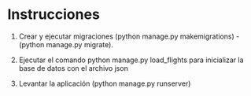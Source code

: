 # Instrucciones

1. Crear y ejecutar migraciones (python manage.py makemigrations) - (python manage.py migrate).

2. Ejecutar el comando python manage.py load_flights para inicializar la base de datos con el archivo json

3. Levantar la aplicación (python manage.py runserver)

